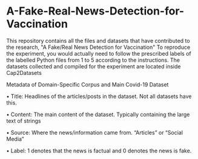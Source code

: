 # A-Fake-Real-News-Detection-for-Vaccination
This repository contains all the files and datasets that have contributed to the research, "A Fake/Real News Detection for Vaccination"
To reproduce the experiment, you would actually need to follow the prescribed labels of the labelled Python files from 1 to 5 according to the instructions.
The datasets collected and compiled for the experiment are located inside Cap2Datasets

Metadata of Domain-Specific Corpus and Main Covid-19 Dataset

•	Title: Headlines of the articles/posts in the dataset. Not all datasets have this.

•	Content: The main content of the dataset. Typically containing the large text of strings

•	Source: Where the news/information came from. “Articles” or “Social Media”

•	Label: 1 denotes that the news is factual and 0 denotes the news is fake.
